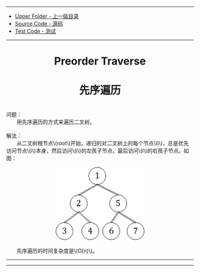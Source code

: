 <script type="text/javascript" async src="//cdn.bootcss.com/mathjax/2.7.0/MathJax.js?config=TeX-AMS-MML_HTMLorMML"></script>
<script type="text/javascript" async src="https://cdnjs.cloudflare.com/ajax/libs/mathjax/2.7.1/MathJax.js?config=TeX-MML-AM_CHTML"></script>

--------
* [Upper Folder - 上一级目录](../../)
* [Source Code - 源码](https://github.com/zhaochenyou/Way-to-Algorithm/blob/master/src/GraphTheory/Traverse/PreorderTraverse.hpp)
* [Test Code - 测试](https://github.com/zhaochenyou/Way-to-Algorithm/blob/master/src/GraphTheory/Traverse/PreorderTraverse.cpp)

--------

<div>
<h1 align="center">Preorder Traverse</h1>
<h1 align="center">先序遍历</h1>
<br>
问题： <br>
&emsp;&emsp;用先序遍历的方式来遍历二叉树。 <br>
<br>
解法： <br>
&emsp;&emsp;从二叉树根节点\(root\)开始，递归的对二叉树上的每个节点\(i\)，总是优先访问节点\(i\)本身，然后访问\(i\)的左孩子节点，最后访问\(i\)的右孩子节点。如图： <br>
<p align="center"><img src="../res/PreorderTraverse1.png" /></p>
&emsp;&emsp;先序遍历的时间复杂度是\(O(n)\)。 <br>
</div>

--------
--------
